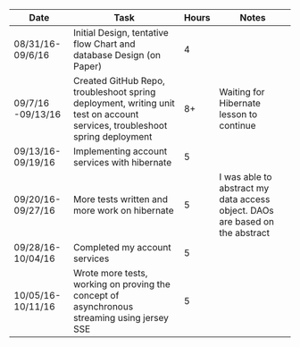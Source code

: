 
| Date | Task | Hours | Notes|
|------|------|-------|------|
|08/31/16- 09/6/16| Initial Design, tentative flow Chart  and database Design (on Paper)| 4 | |
|09/7/16 -09/13/16 | Created GitHub Repo, troubleshoot spring deployment, writing unit test on account services, troubleshoot spring deployment  | 8+ |Waiting for Hibernate lesson to continue   | 
|09/13/16-09/19/16| Implementing account services with hibernate| 5|   |
|09/20/16-09/27/16| More tests written and more work on hibernate| 5|I was able to abstract my data access object. DAOs are based on the abstract|
|09/28/16-10/04/16|Completed my account services| 5|| 
|10/05/16-10/11/16|Wrote more tests, working on proving the concept of asynchronous streaming using jersey SSE| 5|| 
